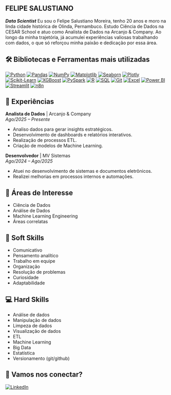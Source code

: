 ## **FELIPE SALUSTIANO**
**_Data Scientist_**
Eu sou o Felipe Salustiano Moreira, tenho 20 anos e moro na linda cidade histórica de Olinda, Pernambuco. Estudo Ciência de Dados na CESAR School e atuo como Analista de Dados na Arcanjo & Company. Ao longo da minha trajetória, já acumulei experiências valiosas trabalhando com dados, o que só reforçou minha paixão e dedicação por essa área.

## 🛠️ Bibliotecas e Ferramentas mais utilizadas

[![Python](https://img.shields.io/badge/Python-3776AB?style=for-the-badge&logo=python&logoColor=white)](https://www.python.org/) [![Pandas](https://img.shields.io/badge/Pandas-150458?style=for-the-badge&logo=pandas&logoColor=white)](https://pandas.pydata.org/) [![NumPy](https://img.shields.io/badge/NumPy-013243?style=for-the-badge&logo=numpy&logoColor=white)](https://numpy.org/) [![Matplotlib](https://img.shields.io/badge/Matplotlib-11557C?style=for-the-badge&logo=plotly&logoColor=white)](https://matplotlib.org/) [![Seaborn](https://img.shields.io/badge/Seaborn-008080?style=for-the-badge&logo=python&logoColor=white)](https://seaborn.pydata.org/) [![Plotly](https://img.shields.io/badge/Plotly-3F4F75?style=for-the-badge&logo=plotly&logoColor=white)](https://plotly.com/) [![Scikit-Learn](https://img.shields.io/badge/Scikit%20Learn-F7931E?style=for-the-badge&logo=scikit-learn&logoColor=white)](https://scikit-learn.org/) [![XGBoost](https://img.shields.io/badge/XGBoost-FF7F00?style=for-the-badge&logo=xgboost&logoColor=white)](https://xgboost.readthedocs.io/) [![PySpark](https://img.shields.io/badge/PySpark-E25A1C?style=for-the-badge&logo=apache-spark&logoColor=white)](https://spark.apache.org/docs/latest/api/python/) [![R](https://img.shields.io/badge/R-276DC3?style=for-the-badge&logo=r&logoColor=white)](https://www.r-project.org/) [![SQL](https://img.shields.io/badge/SQL-336791?style=for-the-badge&logo=postgresql&logoColor=white)](https://www.postgresql.org/) [![Git](https://img.shields.io/badge/Git-F05032?style=for-the-badge&logo=git&logoColor=white)](https://git-scm.com/) [![Excel](https://img.shields.io/badge/Excel-217346?style=for-the-badge&logo=microsoft-excel&logoColor=white)](https://www.microsoft.com/pt-br/microsoft-365/excel) [![Power BI](https://img.shields.io/badge/Power%20BI-F2C811?style=for-the-badge&logo=power-bi&logoColor=black)](https://powerbi.microsoft.com/pt-br/) [![Streamlit](https://img.shields.io/badge/Streamlit-FF4B4B?style=for-the-badge&logo=streamlit&logoColor=white)](https://streamlit.io/) [![n8n](https://img.shields.io/badge/n8n-1A82FE?style=for-the-badge&logo=n8n&logoColor=white)](https://n8n.io/)

## 💼 Experiências
**Analista de Dados** | Arcanjo & Company  
_Ago/2025 – Presente_  
- Analiso dados para gerar insights estratégicos.  
- Desenvolvimento de dashboards e relatórios interativos.
- Realização de processos ETL.
- Criação de modelos de Machine Learning.

**Desenvolvedor** | MV Sistemas  
_Ago/2024 – Ago/2025_  
- Atuei no desenvolvimento de sistemas e documentos eletrônicos.  
- Realizei melhorias em processos internos e automações.  


## 🎯 Áreas de Interesse
- Ciência de Dados
- Análise de Dados
- Machine Learning Engineering
- Áreas correlatas

## 🧠 Soft Skills  
- Comunicativo
- Pensamento analítico
- Trabalho em equipe
- Organização
- Resolução de problemas
- Curiosidade
- Adaptabilidade
  
## 💻 Hard Skills  
- Análise de dados
- Manipulação de dados
- Limpeza de dados
- Visualização de dados
- ETL
- Machine Learning
- Big Data
- Estatística
- Versionamento (git/github)

## 🔗 Vamos nos conectar?  
[![LinkedIn](https://img.shields.io/badge/LinkedIn-0077B5?style=for-the-badge&logo=linkedin&logoColor=white)](https://www.linkedin.com/in/felipesalustianomoreira) 
